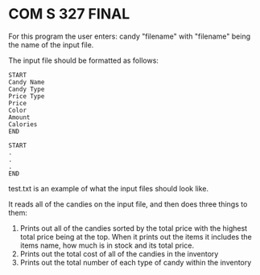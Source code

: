 # COM S 327 FINAL

For this program the user enters: candy "filename" 
with "filename" being the name of the input file. 

The input file should be formatted as follows:
```
START
Candy Name
Candy Type
Price Type
Price
Color
Amount
Calories
END

START
.
.
.
END
```
test.txt is an example of what the input files should look like. 

It reads all of the candies on the input file, and then does three things to 
them:
1. Prints out all of the candies sorted by the total price with the highest total price being at the top. 
    When it prints out the items it includes the items name, how much is in stock and its total price.
2. Prints out the total cost of all of the candies in the inventory
3. Prints out the total number of each type of candy within the inventory

